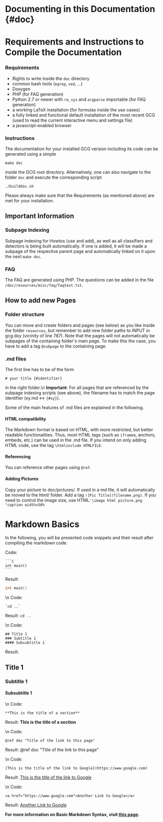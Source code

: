# Documenting in this Documentation {#doc}
<!-- The very first line of the .md document should be the page title and {# name of the site}
     #doc is the name of this site. Needed when making a link to this site. -->

# Requirements and Instructions to Compile the Documentation
### Requirements
- Rights to write inside the `doc` directory
- common bash tools (`egrep`, `sed`, ...)
- Doxygen
- PHP (for FAQ generation)
- Python 2.7 or newer with `re`, `sys` and `argparse` importable (for FAQ generation)
- a working LaTeX installation (for formulas inside the use cases)
- a fully linked and functional default installation of the most recent GCG
(used to read the current interactive menu and settings file)
- a javascript-enabled browser

### Instructions
The documentation for your installed GCG version including its code can be
generated using a simple

    make doc

inside the GCG root directory. Alternatively, one can also navigate to the
folder `doc` and execute the corresponding script

    ./builddoc.sh

Please always make sure that the Requirements (as mentioned above) are met for your
installation.

## Important Information
### Subpage Indexing
Subpage indexing for Howtos (use and add), as well as all classifiers
and detectors is being built automatically. If one is added, it will
be made a subpage of the respective parent page and automatically linked
on it upon the next `make doc`.
### FAQ
The FAQ are generated using PHP. The questions can be added in the file
`/doc/resources/misc/faq/faqtext.txt`.


## How to add new Pages
### Folder structure
You can move and create folders and pages (see below) as you like inside the folder `resources`,
but remember to add new folder paths to INPUT in gcg.dxy (vicinity of line 787).
Note that the pages will not automatically be subpages of the containing folder's main page.
To make this the case, you have to add a tag `@subpage` to the containing page.

### .md files
The first line has to be of the form
```
# your title {#identifier}
```
in the right folder.\n
**Important**: For all pages that are referenced by the subpage indexing scripts
(see above), the filename has to match the page identifier (xy.md <-> `{#xy}`).

Some of the main features of .md files are explained in the following.
#### HTML compatibility
The Markdown format is based on HTML, with more restricted, but better readable functionalities.
Thus, most HTML tags (such as `iframe`s, anchors, embeds, etc.) can be used in the .md file.
If you intend on only adding HTML code, use the tag `\htmlinclude HTMLFILE`.

#### Referencing
You can reference other pages using `@ref`.

#### Adding Pictures
Copy your picture to doc/pictures/. If used in a md file, it will automatically
be moved to the html/ folder. Add a tag `![Pic Title](filename.png)`.
If you need to control the image size, use HTML: `\image html picture.png "caption width=50% `

# Markdown Basics #
In the following, you will be presented code snippets and their result after compiling
the markdown code.

Code:

    ```C
    int main()
    ```

Result:

```C
int main()
```
\n
Code:

    `cd ..`

Result: `cd ..`

\n
Code:

    ## Title 1
    ### Subtitle 1
    #### Subsubtitle 1

Result:

## Title 1
### Subtitle 1
#### Subsubtitle 1

\n
Code:

    **This is the title of a section**

Result: **This is the title of a section**

\n
Code:

    @ref doc "Title of the link to this page"

Result: @ref doc "Title of the link to this page"

\n
Code:

    [This is the title of the link to Google](https://www.google.com)

Result: [This is the title of the link to Google](https://www.google.com)

\n
Code:

    <a href="https://www.google.com">Another Link to Google</a>

Result: <a href="https://www.google.com">Another Link to Google</a>


__For more information on Basic Markdown Syntax, visit [this page](https://help.github.com/en/articles/basic-writing-and-formatting-syntax).__

